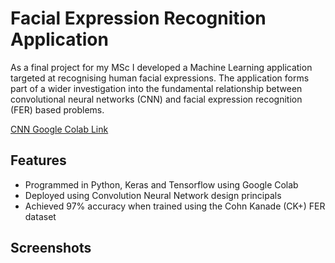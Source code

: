 # Facial Expression Recognition Application

As a final project for my MSc I developed a Machine Learning application targeted at recognising human facial expressions. The application forms part of a wider investigation into the fundamental relationship between convolutional neural networks (CNN) and facial expression recognition (FER) based problems.

[CNN Google Colab Link](https://colab.research.google.com/github/Mike-Wilkins/Machine-Learning-Application/blob/master/CNN_Emotions_Pickle_Upload.ipynb)

## Features

- Programmed in Python, Keras and Tensorflow using Google Colab
- Deployed using Convolution Neural Network design principals
- Achieved 97% accuracy when trained using the Cohn Kanade (CK+) FER dataset

## Screenshots

